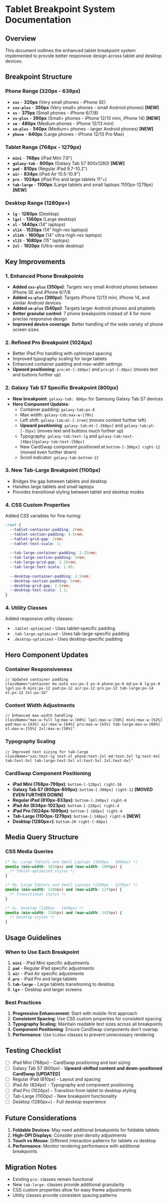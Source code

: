 # Tablet Breakpoint System Documentation

## Overview
This document outlines the enhanced tablet breakpoint system implemented to provide better responsive design across tablet and desktop devices.

## Breakpoint Structure

### Phone Range (320px - 639px)
- **`xxs`** - **320px** (Very small phones - iPhone SE)
- **`xxs-plus`** - **350px** (Very small+ phones - small Android phones) **[NEW]**
- **`xs`** - **375px** (Small phones - iPhone 6/7/8)
- **`xs-plus`** - **390px** (Small+ phones - iPhone 12/13 mini, iPhone 14) **[NEW]**
- **`sm`** - **480px** (Medium phones - iPhone 12/13 mini)
- **`sm-plus`** - **540px** (Medium+ phones - larger Android phones) **[NEW]**
- **`phone`** - **640px** (Large phones - iPhone 12/13 Pro Max)

### Tablet Range (768px - 1279px)
- **`mini`** - **768px** (iPad Mini 7.9")
- **`galaxy-tab`** - **800px** (Galaxy Tab S7 800x1280) **[NEW]**
- **`pad`** - **810px** (Regular iPad 9.7-10.2") 
- **`air`** - **834px** (iPad Air 10.5-10.9")
- **`pro`** - **1024px** (iPad Pro and large tablets 11"+)
- **`tab-large`** - **1100px** (Large tablets and small laptops 1100px-1279px) **[NEW]**

### Desktop Range (1280px+)
- **`lg`** - **1280px** (Desktop)
- **`lgxl`** - **1360px** (Large desktop)
- **`xl`** - **1440px** (14" laptops)
- **`xl14`** - **1520px** (14" high-res laptops)
- **`xl14h`** - **1600px** (14" ultra-high-res laptops)
- **`xl15`** - **1680px** (15" laptops)
- **`2xl`** - **1920px** (Ultra-wide desktop)

## Key Improvements

### 1. Enhanced Phone Breakpoints
- **Added `xxs-plus` (350px)**: Targets very small Android phones between iPhone SE and iPhone 6/7/8
- **Added `xs-plus` (390px)**: Targets iPhone 12/13 mini, iPhone 14, and similar Android devices
- **Added `sm-plus` (540px)**: Targets larger Android phones and phablets
- **Better granular control**: 7 phone breakpoints instead of 4 for more precise responsive design
- **Improved device coverage**: Better handling of the wide variety of phone screen sizes

### 2. Refined Pro Breakpoint (1024px)
- Better iPad Pro handling with optimized spacing
- Improved typography scaling for large tablets
- Enhanced container padding and max-width settings
- **Upward positioning**: `pro:mt-[-160px]` and `pro:pt-[-30px]` (moves text and buttons further up)

### 2. Galaxy Tab S7 Specific Breakpoint (800px)
- **New breakpoint**: `galaxy-tab: 800px` for Samsung Galaxy Tab S7 devices
- **Hero Component Updates**:
  - Container padding: `galaxy-tab:px-8`
  - Max width: `galaxy-tab:max-w-[70%]`
  - Left shift: `galaxy-tab:ml-[-2rem]` (moves content further left)
  - **Upward positioning**: `galaxy-tab:mt-[-260px]` and `galaxy-tab:pt-[-35px]` (moves text and buttons much further up)
  - Typography: `galaxy-tab:text-lg` and `galaxy-tab:text-[48px]`/`galaxy-tab:text-[50px]`
  - New CardSwap component positioned at `bottom-[-300px] right-12` (moved even further down)
  - Scroll indicator: `galaxy-tab:bottom-12`

### 3. New Tab-Large Breakpoint (1100px)
- Bridges the gap between tablets and desktop
- Handles large tablets and small laptops
- Provides transitional styling between tablet and desktop modes

### 4. CSS Custom Properties
Added CSS variables for fine-tuning:
```css
:root {
  --tablet-container-padding: 2rem;
  --tablet-section-padding: 4.5rem;
  --tablet-grid-gap: 2rem;
  --tablet-text-scale: 1;
  
  --tab-large-container-padding: 2.25rem;
  --tab-large-section-padding: 5rem;
  --tab-large-grid-gap: 2.25rem;
  --tab-large-text-scale: 1.05;
  
  --desktop-container-padding: 2.5rem;
  --desktop-section-padding: 5rem;
  --desktop-grid-gap: 2.5rem;
  --desktop-text-scale: 1.1;
}
```

### 4. Utility Classes
Added responsive utility classes:
- `.tablet-optimized` - Uses tablet-specific padding
- `.tab-large-optimized` - Uses tab-large-specific padding  
- `.desktop-optimized` - Uses desktop-specific padding

## Hero Component Updates

### Container Responsiveness
```tsx
// Updated container padding
className="container mx-auto xxs:px-3 px-4 phone:px-6 md:px-8 lg:px-0 lgxl:px-0 mini:px-12 pad:px-12 air:px-12 pro:px-12 tab-large:px-14 xl:px-12 2xl:px-16"
```

### Content Width Adjustments
```tsx
// Enhanced max-width handling
className="max-w-full lg:max-w-[60%] lgxl:max-w-[50%] mini:max-w-[62%] pad:max-w-[63%] air:max-w-[64%] pro:max-w-[65%] tab-large:max-w-[68%] xl:max-w-[55%] 2xl:max-w-[50%]"
```

### Typography Scaling
```tsx
// Improved text sizing for tab-large
className="xxs:text-lg text-xl phone:text-2xl md:text-3xl lg:text-4xl tab:text-5xl tab-large:text-5xl xl:text-5xl 2xl:text-6xl"
```

### CardSwap Component Positioning
- **iPad Mini (768px-799px)**: `bottom-[-120px] right-16`
- **Galaxy Tab S7 (800px-809px)**: `bottom-[-300px] right-12` **[MOVED EVEN FURTHER DOWN]**
- **Regular iPad (810px-833px)**: `bottom-[-240px] right-6`
- **iPad Air (834px-1023px)**: `bottom-[-220px] right-4`
- **iPad Pro (1024px-1099px)**: `bottom-[-160px] right-4`
- **Tab-Large (1100px-1279px)**: `bottom-[-140px] right-6` **[NEW]**
- **Desktop (1280px+)**: `bottom-20 right-[-80px]`

## Media Query Structure

### CSS Media Queries
```css
/* 5a. Large Tablets and Small Laptops (1024px - 1099px) */
@media (min-width: 1024px) and (max-width: 1099px) {
  /* Tablet-optimized styles */
}

/* 5b. Large Tablets and Small Laptops (1100px - 1279px) */
@media (min-width: 1100px) and (max-width: 1279px) {
  /* Transitional styles */
}

/* 5c. Desktop (1280px - 1439px) */
@media (min-width: 1280px) and (max-width: 1439px) {
  /* Desktop styles */
}
```

## Usage Guidelines

### When to Use Each Breakpoint

1. **`mini`** - iPad Mini specific adjustments
2. **`pad`** - Regular iPad specific adjustments  
3. **`air`** - iPad Air specific adjustments
4. **`pro`** - iPad Pro and large tablets
5. **`tab-large`** - Large tablets transitioning to desktop
6. **`lg`+** - Desktop and larger screens

### Best Practices

1. **Progressive Enhancement**: Start with mobile-first approach
2. **Consistent Spacing**: Use CSS custom properties for consistent spacing
3. **Typography Scaling**: Maintain readable text sizes across all breakpoints
4. **Component Positioning**: Ensure CardSwap components don't overlap
5. **Performance**: Use `hidden` classes to prevent unnecessary rendering

## Testing Checklist

- [ ] iPad Mini (768px) - CardSwap positioning and text sizing
- [ ] Galaxy Tab S7 (800px) - **Upward-shifted content and down-positioned CardSwap** **[UPDATED]**
- [ ] Regular iPad (810px) - Layout and spacing
- [ ] iPad Air (834px) - Typography and component positioning
- [ ] iPad Pro (1024px) - Transition from tablet to desktop styling
- [ ] Tab-Large (1100px) - New breakpoint functionality
- [ ] Desktop (1280px+) - Full desktop experience

## Future Considerations

1. **Foldable Devices**: May need additional breakpoints for foldable tablets
2. **High-DPI Displays**: Consider pixel density adjustments
3. **Touch vs Mouse**: Different interaction patterns for tablets vs desktop
4. **Performance**: Monitor rendering performance with additional breakpoints

## Migration Notes

- Existing `pro:` classes remain functional
- New `tab-large:` classes provide additional granularity
- CSS custom properties allow for easy theme adjustments
- Utility classes provide consistent spacing patterns
